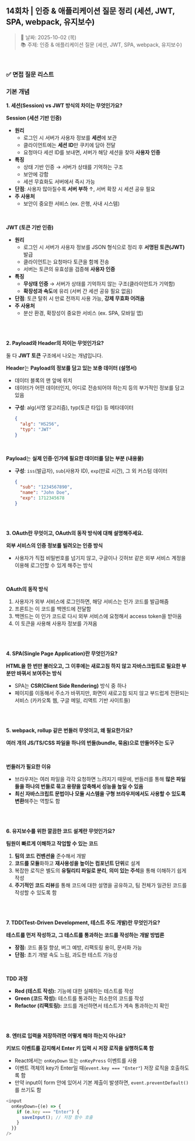 ## 14회차 | 인증 & 애플리케이션 질문 정리 (세션, JWT, SPA, webpack, 유지보수)

> 📅 날짜: 2025-10-02 (목) <br/>
> 📚 주제: 인증 & 애플리케이션 질문 (세션, JWT, SPA, webpack, 유지보수)

<br/>

### ✅ 면접 질문 리스트

### 기본 개념

**1. 세션(Session) vs JWT 방식의 차이는 무엇인가요?**

**Session (세션 기반 인증)**

- **원리**
  - 로그인 시 서버가 사용자 정보를 **세션**에 보관
  - 클라이언트에는 **세션 ID**만 쿠키에 담아 전달
  - 요청마다 세션 ID를 보내면, 서버가 해당 세션을 찾아 **사용자 인증**
- **특징**
  - 상태 기반 인증 → 서버가 상태를 기억하는 구조
  - 보안에 강함
  - 세션 무효화도 서버에서 즉시 가능
- **단점**: 사용자 많아질수록 **서버 부하** ↑, 서버 확장 시 세션 공유 필요
- **주 사용처**
  - 보안이 중요한 서비스 (ex. 은행, 사내 시스템)

<br/>

**JWT (토큰 기반 인증)**

- **원리**
  - 로그인 시 서버가 사용자 정보를 JSON 형식으로 정리 후 **서명된 토큰(JWT)** 발급
  - 클라이언트는 요청마다 토큰을 함께 전송
  - 서버는 토큰의 유효성을 검증해 **사용자 인증**
- **특징**
  - **무상태 인증** → 서버가 상태를 기억하지 않는 구조(클라이언트가 기억함)
  - **확장성과 속도**에 유리 (서버 간 세션 공유 필요 없음)
- **단점**: 토큰 탈취 시 만료 전까지 사용 가능, **강제 무효화 어려움**
- **주 사용처**
  - 분산 환경, 확장성이 중요한 서비스 (ex. SPA, 모바일 앱)

<br/><br/>

**2. Payload와 Header의 차이는 무엇인가요?**

둘 다 **JWT 토큰** 구조에서 나오는 개념입니다.

**Header**는 **Payload의 정보를 담고 있는 보충 데이터 (설명서)**

- 데이터 블록의 맨 앞에 위치
- 데이터가 어떤 데이터인지, 어디로 전송되어야 하는지 등의 부가적인 정보를 담고 있음

* **구성**: alg(서명 알고리즘), typ(토큰 타입) 등 메타데이터
  ```json
  {
    "alg": "HS256",
    "typ": "JWT"
  }
  ```

<br/>

**Payload**는 **실제 인증·인가에 필요한 데이터를 담는 부분 (내용물)**

- **구성**: `iss`(발급자), `sub`(사용자 ID), `exp`(만료 시간), 그 외 커스텀 데이터
  ```json
  {
    "sub": "1234567890",
    "name": "John Doe",
    "exp": 1712345678
  }
  ```

<br/><br/>

**3. OAuth란 무엇이고, OAuth의 동작 방식에 대해 설명해주세요.**

**외부 서비스의 인증 정보를 빌려오는 인증 방식**

- 사용자가 직접 비밀번호를 넘기지 않고, 구글이나 깃허브 같은 외부 서비스 계정을 이용해 로그인할 수 있게 해주는 방식

<br/>

**OAuth의 동작 방식**

1. 사용자가 외부 서비스에 로그인하면, 해당 서비스는 인가 코드를 발급해줌
2. 프론트는 이 코드를 백엔드에 전달함
3. 백엔드는 이 인가 코드로 다시 외부 서비스에 요청해서 access token을 받아옴
4. 이 토큰을 사용해 사용자 정보를 가져옴

<br/><br/>

**4. SPA(Single Page Application)란 무엇인가요?**

**HTML을 한 번만 불러오고, 그 이후에는 새로고침 하지 않고 자바스크립트로 필요한 부분만 바꿔서 보여주는 방식**

- SPA는 **CSR(Client Side Rendering)** 방식 중 하나
- 페이지를 이동해서 주소가 바뀌지만, 화면이 새로고침 되지 않고 부드럽게 전환되는 서비스 (카카오톡 웹, 구글 메일, 리액트 기반 사이트들)

<br/><br/>

**5. webpack, rollup 같은 번들러 무엇이고, 왜 필요한가요?**

**여러 개의 JS/TS/CSS 파일을 하나의 **번들**(bundle, 묶음)으로 만들어주는 도구**

<br/>

**번들러가 필요한 이유**

- 브라우저는 여러 파일을 각각 요청하면 느려지기 때문에, 번들러를 통해 **많은 파일들을 하나의 번들로 묶고 용량을 압축해서 성능을 높일 수 있음**
- **최신 자바스크립트 문법이나 모듈 시스템을 구형 브라우저에서도 사용할 수 있도록 변환**해주는 역할도 함

<br/><br/>

**6. 유지보수를 위한 깔끔한 코드 설계란 무엇인가요?**

**팀원이 빠르게 이해하고 작업할 수 있는 코드**

1.  **팀의 코드 컨벤션을** 준수해서 개발
2.  **코드를 모듈**화하고 **재사용성을 높이는 컴포넌트 단위**로 설계
3.  복잡한 로직은 별도의 **유틸리티 파일로 분리**, **의미 있는 주석**을 통해 이해하기 쉽게 작성
4.  **주기적인 코드 리뷰**를 통해 코드에 대한 설명을 공유하고, 팀 전체가 일관된 코드를 작성할 수 있도록 함

<br/><br/>

**7. TDD(Test-Driven Development, 테스트 주도 개발)란 무엇인가요?**

**테스트를 먼저 작성하고, 그 테스트를 통과하는 코드를 작성하는 개발 방법론**

- **장점:** 코드 품질 향상, 버그 예방, 리팩토링 용이, 문서화 가능
- **단점:** 초기 개발 속도 느림, 과도한 테스트 가능성

<br/>

**TDD 과정**

- **Red (테스트 작성):** 기능에 대한 실패하는 테스트를 작성
- **Green (코드 작성):** 테스트를 통과하는 최소한의 코드를 작성
- **Refactor (리팩토링):** 코드를 개선하면서 테스트가 계속 통과하는지 확인

<br/><br/>

**8. 엔터로 입력을 저장하려면 어떻게 해야 하는지 아나요?**

**키보드 이벤트를 감지해서 Enter 키 입력 시 저장 로직을 실행하도록 함**

- React에서는 `onKeyDown` 또는 `onKeyPress` 이벤트를 사용
- 이벤트 객체의 key가 Enter일 때(`event.key === "Enter"`) 저장 로직을 호출하도록 함
- 만약 input이 form 안에 있어서 기본 제출이 발생하면, `event.preventDefault()`를 쓰기도 함

```javascript
<input
  onKeyDown={(e) => {
    if (e.key === "Enter") {
      saveInput(); // 저장 함수 호출
    }
  }}
/>
```

<br/>
